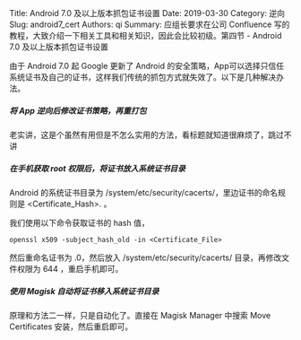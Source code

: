 Title: Android 7.0 及以上版本抓包证书设置
Date: 2019-03-30
Category: 逆向
Slug: android7_cert
Authors: qi
Summary: 应组长要求在公司 Confluence 写的教程，大致介绍一下相关工具和相关知识，因此会比较初级。第四节 - Android 7.0 及以上版本抓包证书设置


由于 Android 7.0 起 Google 更新了 Android 的安全策略，App可以选择只信任系统证书及自己的证书，这样我们传统的抓包方式就失效了。以下是几种解决办法。

##### 将 App 逆向后修改证书策略，再重打包

老实讲，这是个虽然有用但是不怎么实用的方法，看标题就知道很麻烦了，跳过不讲

##### 在手机获取 root 权限后，将证书放入系统证书目录

Android 的系统证书目录为 /system/etc/security/cacerts/，里边证书的命名规则是 <Certificate_Hash>.<Number> 。

我们使用以下命令获取证书的 hash 值，

    openssl x509 -subject_hash_old -in <Certificate_File>

然后重命名证书为 <hash>.0，然后放入 /system/etc/security/cacerts/ 目录，再修改文件权限为 644 ，重启手机即可。

##### 使用 Magisk 自动将证书移入系统证书目录

原理和方法二一样，只是自动化了。直接在 Magisk Manager 中搜索 Move Certificates 安装，然后重启即可。